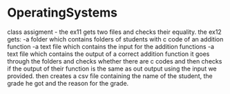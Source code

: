 # OperatingSystems

class assigment - 
the ex11 gets two files and checks their equality.
the ex12 gets:
-a folder which contains folders of students with c code of an addition function
-a text file which contains the input for the addition functions
-a text file which contains the output of a correct addition function
it goes through the folders and checks whether there are c codes and then checks if the output of their function is the same as out output using the input we provided. then creates a csv file containing the name of the student, the grade he got and the reason for the grade.
